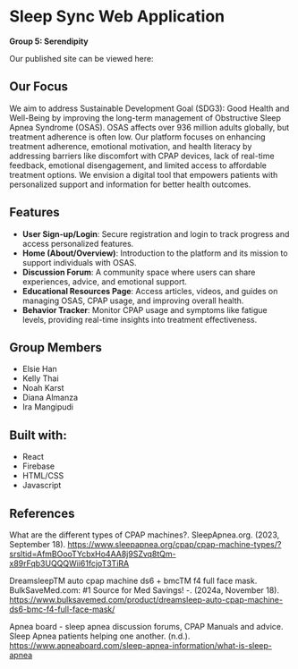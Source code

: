 # Sleep Sync Web Application
**Group 5: Serendipity**


Our published site can be viewed here:

## Our Focus
We aim to address Sustainable Development Goal (SDG3): Good Health and Well-Being by improving the long-term management of Obstructive Sleep Apnea Syndrome (OSAS). OSAS affects over 936 million adults globally, but treatment adherence is often low. Our platform focuses on enhancing treatment adherence, emotional motivation, and health literacy by addressing barriers like discomfort with CPAP devices, lack of real-time feedback, emotional disengagement, and limited access to affordable treatment options. We envision a digital tool that empowers patients with personalized support and information for better health outcomes.

## Features 
- **User Sign-up/Login**: Secure registration and login to track progress and access personalized features.
- **Home (About/Overview)**: Introduction to the platform and its mission to support individuals with OSAS.
- **Discussion Forum**: A community space where users can share experiences, advice, and emotional support.
- **Educational Resources Page**: Access articles, videos, and guides on managing OSAS, CPAP usage, and improving overall health.
- **Behavior Tracker**: Monitor CPAP usage and symptoms like fatigue levels, providing real-time insights into treatment effectiveness.

## Group Members
 - Elsie Han
 - Kelly Thai
 - Noah Karst
 - Diana Almanza
 - Ira Mangipudi

## Built with:
- React
- Firebase
- HTML/CSS
- Javascript

## References
What are the different types of CPAP machines?. SleepApnea.org. (2023, September 18). https://www.sleepapnea.org/cpap/cpap-machine-types/?srsltid=AfmBOooTYcbxHo4AA8j9SZvq8tQm-x89rFqb3UQQQWii61fcjoT3TiRA

DreamsleepTM auto cpap machine ds6 + bmcTM f4 full face mask. BulkSaveMed.com: #1 Source for Med Savings! -. (2024a, November 18). https://www.bulksavemed.com/product/dreamsleep-auto-cpap-machine-ds6-bmc-f4-full-face-mask/ 

Apnea board - sleep apnea discussion forums, CPAP Manuals and advice. Sleep Apnea patients helping one another. (n.d.). https://www.apneaboard.com/sleep-apnea-information/what-is-sleep-apnea 
